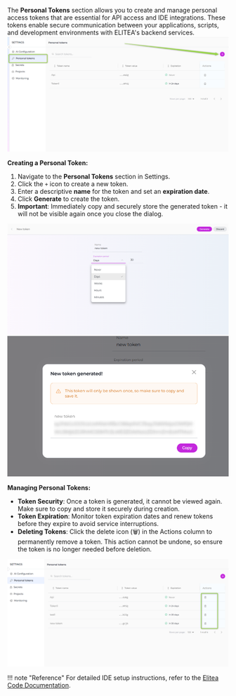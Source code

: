The **Personal Tokens** section allows you to create and manage personal access tokens that are essential for API access and IDE integrations. These tokens enable secure communication between your applications, scripts, and development environments with ELITEA's backend services.
 ![Personal Token](../../img/menus/settings/personal_token.png)

**Creating a Personal Token:**

1. Navigate to the **Personal Tokens** section in Settings.
2. Click the `+` icon to create a new token.
3. Enter a descriptive **name** for the token and set an **expiration date**.
4. Click **Generate** to create the token.
5. **Important**: Immediately copy and securely store the generated token - it will not be visible again once you close the dialog.

![New Token](../../img/menus/settings/new_token.png)
![Copy Token](../../img/menus/settings/copy_token.png)


**Managing Personal Tokens:**

* **Token Security**: Once a token is generated, it cannot be viewed again. Make sure to copy and store it securely during creation.
* **Token Expiration**: Monitor token expiration dates and renew tokens before they expire to avoid service interruptions.
* **Deleting Tokens**: Click the delete icon (🗑️) in the Actions column to permanently remove a token. This action cannot be undone, so ensure the token is no longer needed before deletion.

![Delete Token](../../img/menus/settings/delete_token.png)

!!! note "Reference"
    For detailed IDE setup instructions, refer to the [Elitea Code Documentation](../../integrations/extensions/elitea-code.md).